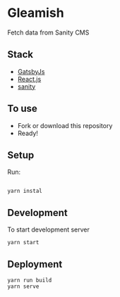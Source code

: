 # Gleamish

Fetch data from Sanity CMS

## Stack

- [GatsbyJs](https://www.gatsbyjs.org/)
- [React.js](https://reactjs.org/)
- [sanity](https://www.sanity.io/)

## To use

- Fork or download this repository
- Ready!

## Setup

Run:

```

yarn instal

```

## Development

To start development server

```
yarn start
```

## Deployment

```
yarn run build
yarn serve
```
